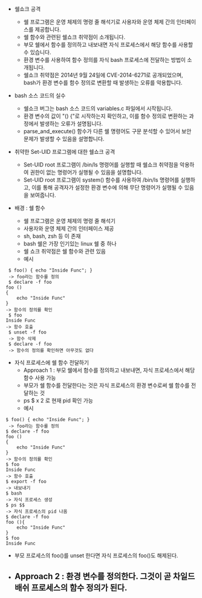 - 쉘쇼크 공격 
	- 쉘 프로그램은 운영 체제의 명령 줄 해석기로 사용자와 운영 체제 간의 인터페이스를 제공합니다.
	- 쉘 함수와 관련된 쉘쇼크 취약점이 소개됩니다.
	- 부모 쉘에서 함수를 정의하고 내보내면 자식 프로세스에서 해당 함수를 사용할 수 있습니다.
	- 환경 변수를 사용하여 함수 정의를 자식 bash 프로세스에 전달하는 방법이 소개됩니다.
	- 쉘쇼크 취약점은 2014년 9월 24일에 CVE-2014-6271로 공개되었으며, bash가 환경 변수를 함수 정의로 변환할 때 발생하는 오류를 악용합니다.
- bash 소스 코드의 실수
	- 쉘쇼크 버그는 bash 소스 코드의 variables.c 파일에서 시작됩니다.
	- 환경 변수의 값이 "() {"로 시작하는지 확인하고, 이를 함수 정의로 변환하는 과정에서 발생하는 오류가 설명됩니다.
	- parse_and_execute() 함수가 다른 쉘 명령어도 구문 분석할 수 있어서 보안 문제가 발생할 수 있음을 설명합니다.
- 취약한 Set-UID 프로그램에 대한 쉘쇼크 공격 
	- Set-UID root 프로그램이 /bin/ls 명령어를 실행할 때 쉘쇼크 취약점을 악용하여 권한이 없는 명령어가 실행될 수 있음을 설명합니다.
	- Set-UID root 프로그램이 system() 함수를 사용하여 /bin/ls 명령어를 실행하고, 이를 통해 공격자가 설정한 환경 변수에 의해 무단 명령어가 실행될 수 있음을 보여줍니다.

- 배경 : 쉘 함수
	- 쉘 프로그램은 운영 체제의 명령 줄 해석기
	- 사용자와 운영 체제 간의 인터페이스 제공
	- sh, bash, zsh 등 이 존재
	- bash 쉘은 가장 인기있는 linux 쉘 중 하나
	- 쉘 쇼크 취약점은 쉘 함수와 관련 있음
	- 예시
```shell
 $ foo() { echo "Inside Func"; }
 -> foo라는 함수를 정의
 $ declare -f foo
foo () 
{ 
    echo "Inside Func"
}
-> 함수의 정의를 확인
 $ foo
Inside Func
-> 함수 호출
 $ unset -f foo
 -> 함수 삭제
 $ declare -f foo
 -> 함수의 정의를 확인하면 아무것도 없다
```

- 자식 프로세스에 쉘 함수 전달하기
	- Approach 1 : 부모 쉘에서 함수를 정의하고 내보내면, 자식 프로세스에서 해당 함수 사용 가능
	- 부모가 쉘 함수를 전달한다는 것은 자식 프로세스의 환경 변수로써 쉘 함수를 전달하는 것
	- ps $ x 2 로 현재 pid 확인 가능
	- 예시
```shell
$ foo() { echo "Inside Func"; }
 -> foo라는 함수를 정의
$ declare -f foo
foo () 
{ 
    echo "Inside Func"
}
-> 함수의 정의를 확인
$ foo
Inside Func
-> 함수 호출
$ export -f foo
-> 내보내기
$ bash 
-> 자식 프로세스 생성
$ ps $$
-> 자식 프로세스의 pid 나옴
$ declare -f foo
foo (){
	echo "Inside Func"
}
$ foo
Inside Func
```

- 부모 프로세스의 foo()를 unset 한다면 자식 프로세스의 foo()도 해제된다.
- Approach 2 : 환경 변수를 정의한다. 그것이 곧 차일드 배쉬 프로세스의 함수 정의가 된다.
	- 

